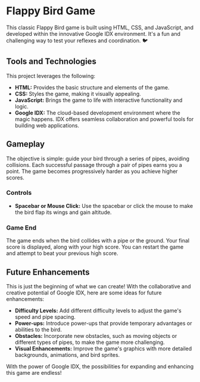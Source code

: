 # Flappy Bird Game

This classic Flappy Bird game is built using HTML, CSS, and JavaScript, and developed within the innovative Google IDX environment. It's a fun and challenging way to test your reflexes and coordination. 🐦


## Tools and Technologies

This project leverages the following:

* **HTML:** Provides the basic structure and elements of the game.
* **CSS:** Styles the game, making it visually appealing.
* **JavaScript:** Brings the game to life with interactive functionality and logic.
* **Google IDX:** The cloud-based development environment where the magic happens. IDX offers seamless collaboration and powerful tools for building web applications.


## Gameplay

The objective is simple: guide your bird through a series of pipes, avoiding collisions. Each successful passage through a pair of pipes earns you a point. The game becomes progressively harder as you achieve higher scores.

### Controls

* **Spacebar or Mouse Click:** Use the spacebar or click the mouse to make the bird flap its wings and gain altitude.


### Game End

The game ends when the bird collides with a pipe or the ground. Your final score is displayed, along with your high score. You can restart the game and attempt to beat your previous high score.


## Future Enhancements

This is just the beginning of what we can create! With the collaborative and creative potential of Google IDX, here are some ideas for future enhancements:

* **Difficulty Levels:** Add different difficulty levels to adjust the game's speed and pipe spacing.
* **Power-ups:** Introduce power-ups that provide temporary advantages or abilities to the bird.
* **Obstacles:** Incorporate new obstacles, such as moving objects or different types of pipes, to make the game more challenging.
* **Visual Enhancements:** Improve the game's graphics with more detailed backgrounds, animations, and bird sprites.

With the power of Google IDX, the possibilities for expanding and enhancing this game are endless!
